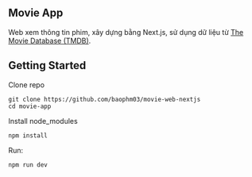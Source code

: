 ## Movie App
Web xem thông tin phim, xây dựng bằng Next.js, sử dụng dữ liệu từ [The Movie Database (TMDB)](https://www.themoviedb.org/).

## Getting Started
Clone repo
```
git clone https://github.com/baophm03/movie-web-nextjs
cd movie-app
```
Install node_modules
```
npm install
```
Run:
```
npm run dev
```